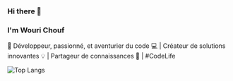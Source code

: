 ### Hi there 👋

### I'm Wouri Chouf
🚀 Développeur, passionné, et aventurier du code 💻 | Créateur de solutions innovantes 💡 | Partageur de connaissances 📝 | #CodeLife

![Top Langs](https://github-readme-stats.vercel.app/api/top-langs/?username=Richouf95&size_weight=0.5&count_weight=0.5)
